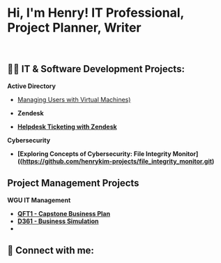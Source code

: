 <h1>Hi, I'm Henry! IT Professional, Project Planner, Writer </h1> <br/>
<h2>👨‍💻 IT & Software Development Projects:</h2>

<b>Active Directory</b>
- [Managing Users with Virtual Machines)](https://github.com/joshmadakor1/Package-Delivery-Pathfinding-Algorithm)

- <b>Zendesk<b>
- [Helpdesk Ticketing with Zendesk](https://github.com/henrykim-projects/zendesk_sampleticket.git)

<b>Cybersecurity</b>
  - [Exploring Concepts of Cybersecurity: File Integrity Monitor]((https://github.com/henrykim-projects/file_integrity_monitor.git)

<h2>Project Management Projects</h2>

<b>WGU IT Management</b>
  - [QFT1 - Capstone Business Plan](https://github.com/henrykim-projects/qft_capstone_hskim.git)
  - [D361 - Business Simulation](https://github.com/henrykim-projects/d361_hskim.git)
  - 
<h2> 🤳 Connect with me:</h2>

[linkedin]: (https://www.linkedin.com/in/henry-kim-94208a273/)
